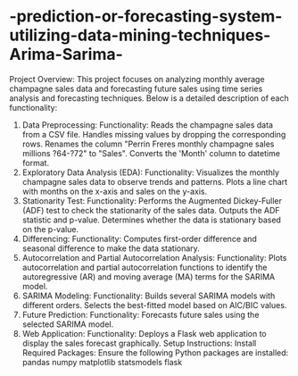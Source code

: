 # -prediction-or-forecasting-system-utilizing-data-mining-techniques-Arima-Sarima-

Project Overview:
This project focuses on analyzing monthly average champagne sales data and forecasting future sales using time series analysis and forecasting techniques. Below is a detailed description of each functionality:

1. Data Preprocessing:
Functionality:
Reads the champagne sales data from a CSV file.
Handles missing values by dropping the corresponding rows.
Renames the column "Perrin Freres monthly champagne sales millions ?64-?72" to "Sales".
Converts the 'Month' column to datetime format.
2. Exploratory Data Analysis (EDA):
Functionality:
Visualizes the monthly champagne sales data to observe trends and patterns.
Plots a line chart with months on the x-axis and sales on the y-axis.
3. Stationarity Test:
Functionality:
Performs the Augmented Dickey-Fuller (ADF) test to check the stationarity of the sales data.
Outputs the ADF statistic and p-value.
Determines whether the data is stationary based on the p-value.
4. Differencing:
Functionality:
Computes first-order difference and seasonal difference to make the data stationary.
5. Autocorrelation and Partial Autocorrelation Analysis:
Functionality:
Plots autocorrelation and partial autocorrelation functions to identify the autoregressive (AR) and moving average (MA) terms for the SARIMA model.
6. SARIMA Modeling:
Functionality:
Builds several SARIMA models with different orders.
Selects the best-fitted model based on AIC/BIC values.
7. Future Prediction:
Functionality:
Forecasts future sales using the selected SARIMA model.
8. Web Application:
Functionality:
Deploys a Flask web application to display the sales forecast graphically.
Setup Instructions:
Install Required Packages: Ensure the following Python packages are installed:
pandas
numpy
matplotlib
statsmodels
flask
